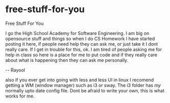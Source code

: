 # free-stuff-for-you
Free Stuff For You

I go the High School Academy for Software Engineering.
I am big on opensource stuff and things so when I do CS Homework I have started posting it here, if people need help they can ask me, or just take it I dont really care.
If I get in trouble for this, ok. I am tired of people asking me for help in class so here is a place for me to put code and if they really care about what is happening then they can ask me personally.


-- Rayool

also if you ever get into going with less and less UI in linux I recomend getting a WM (window manager) such as i3 or sway. The i3 folder has *my* normally upto date config file. Dont be afraid to write your own, this is what works for me.

